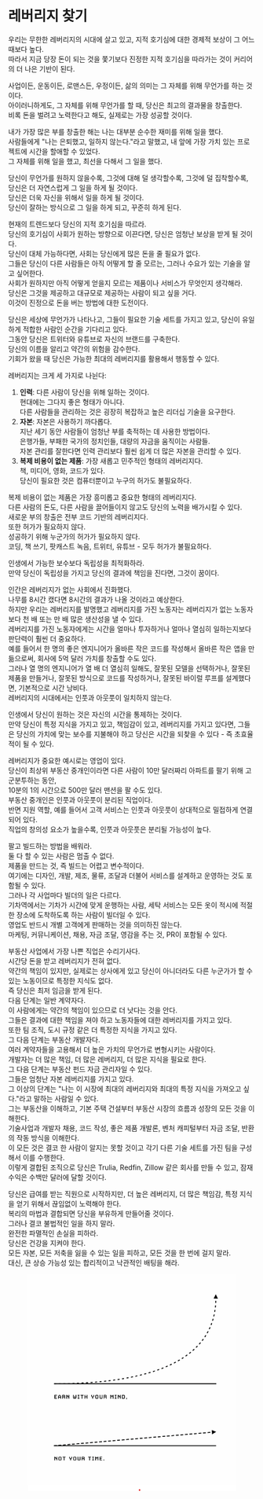 # 레버리지 찾기

우리는 무한한 레버리지의 시대에 살고 있고, 지적 호기심에 대한 경제적 보상이 그 어느 때보다 높다.\
따라서 지금 당장 돈이 되는 것을 쫓기보다 진정한 지적 호기심을 따라가는 것이 커리어의 더 나은 기반이 된다.

사업이든, 운동이든, 로맨스든, 우정이든, 삶의 의미는 그 자체를 위해 무언가를 하는 것이다.\
아이러니하게도, 그 자체를 위해 무언가를 할 때, 당신은 최고의 결과물을 창출한다.\
비록 돈을 벌려고 노력한다고 해도, 실제로는 가장 성공할 것이다.

내가 가장 많은 부를 창출한 해는 나는 대부분 순수한 재미를 위해 일을 했다.\
사람들에게 "나는 은퇴했고, 일하지 않는다."라고 말했고, 내 앞에 가장 가치 있는 프로젝트에 시간을 할애할 수 있었다.\
그 자체를 위해 일을 했고, 최선을 다해서 그 일을 했다.

당신이 무언가를 원하지 않을수록, 그것에 대해 덜 생각할수록, 그것에 덜 집착할수록, 당신은 더 자연스럽게 그 일을 하게 될 것이다.\
당신은 더욱 자신을 위해서 일을 하게 될 것이다.\
당신이 잘하는 방식으로 그 일을 하게 되고, 꾸준히 하게 된다.

현재의 트렌드보다 당신의 지적 호기심을 따르라.\
당신의 호기심이 사회가 원하는 방향으로 이끈다면, 당신은 엄청난 보상을 받게 될 것이다.\
당신이 대체 가능하다면, 사회는 당신에게 많은 돈을 줄 필요가 없다.\
그들은 당신이 다른 사람들은 아직 어떻게 할 줄 모르는, 그러나 수요가 있는 기술을 알고 싶어한다.\
사회가 원하지만 아직 어떻게 얻을지 모르는 제품이나 서비스가 무엇인지 생각해라.\
당신은 그것을 제공하고 대규모로 제공하는 사람이 되고 싶을 거다.\
이것이 진정으로 돈을 버는 방법에 대한 도전이다.

당신은 세상에 무언가가 나타나고, 그들이 필요한 기술 세트를 가지고 있고, 당신이 유일하게 적합한 사람인 순간을 기다리고 있다.\
그동안 당신은 트위터와 유튜브로 자신의 브랜드를 구축한다.\
당신의 이름을 알리고 약간의 위험을 감수한다.\
기회가 왔을 때 당신은 가능한 최대의 레버리지를 활용해서 행동할 수 있다.

레버리지는 크게 세 가지로 나뉜다:

1. **인력**: 다른 사람이 당신을 위해 일하는 것이다.\
   현대에는 그다지 좋은 형태가 아니다.\
   다른 사람들을 관리하는 것은 굉장히 복잡하고 높은 리더십 기술을 요구한다.
2. **자본**: 자본은 사용하기 까다롭다.\
   지난 세기 동안 사람들이 엄청난 부를 축적하는 데 사용한 방법이다.\
   은행가들, 부패한 국가의 정치인들, 대량의 자금을 움직이는 사람들.\
   자본 관리를 잘한다면 인력 관리보다 훨씬 쉽게 더 많은 자본을 관리할 수 있다.
3. **복제 비용이 없는 제품**: 가장 새롭고 민주적인 형태의 레버리지다.\
   책, 미디어, 영화, 코드가 있다.\
   당신이 필요한 것은 컴퓨터뿐이고 누구의 허가도 불필요하다.

복제 비용이 없는 제품은 가장 흥미롭고 중요한 형태의 레버리지다.\
다른 사람의 돈도, 다른 사람을 끌어들이지 않고도 당신의 노력을 배가시킬 수 있다.\
새로운 부의 창출은 전부 코드 기반의 레버리지다.\
또한 허가가 필요하지 않다.\
성공하기 위해 누군가의 허가가 필요하지 않다.\
코딩, 책 쓰기, 팟캐스트 녹음, 트위터, 유튜브 - 모두 허가가 불필요하다.

인생에서 가능한 보수보다 독립성을 최적화하라.\
만약 당신이 독립성을 가지고 당신의 결과에 책임을 진다면, 그것이 꿈이다.

인간은 레버리지가 없는 사회에서 진화했다.\
나무를 8시간 캤다면 8시간의 결과가 나올 것이라고 예상한다.\
하지만 우리는 레버리지를 발명했고 레버리지를 가진 노동자는 레버리지가 없는 노동자보다 천 배 또는 만 배 많은 생산성을 낼 수 있다.\
레버리지를 가진 노동자에게는 시간을 얼마나 투자하거나 얼마나 열심히 일하는지보다 판단력이 훨씬 더 중요하다.\
예를 들어서 한 명의 좋은 엔지니어가 올바른 작은 코드를 작성해서 올바른 작은 앱을 만듦으로써, 회사에 5억 달러 가치를 창출할 수도 있다.\
그러나 열 명의 엔지니어가 열 배 더 열심히 일해도, 잘못된 모델을 선택하거나, 잘못된 제품을 만들거나, 잘못된 방식으로 코드를 작성하거나, 잘못된 바이럴 루프를 설계했다면, 기본적으로 시간 낭비다.\
레버리지의 시대에서는 인풋과 아웃풋이 일치하지 않는다.

인생에서 당신이 원하는 것은 자신의 시간을 통제하는 것이다.\
만약 당신이 특정 지식을 가지고 있고, 책임감이 있고, 레버리지를 가지고 있다면, 그들은 당신의 가치에 맞는 보수를 지불해야 하고 당신은 시간을 되찾을 수 있다 - 즉 초효율적이 될 수 있다.

레버리지가 중요한 예시로는 영업이 있다.\
당신이 최상위 부동산 중개인이라면 다른 사람이 10만 달러짜리 아파트를 팔기 위해 고군분투하는 동안,\
10분의 1의 시간으로 500만 달러 맨션을 팔 수도 있다.\
부동산 중개인은 인풋과 아웃풋이 분리된 직업이다.\
반면 지원 역할, 예를 들어서 고객 서비스는 인풋과 아웃풋이 상대적으로 밀접하게 연결되어 있다.\
직업의 창의성 요소가 높을수록, 인풋과 아웃풋은 분리될 가능성이 높다.

팔고 빌드하는 방법을 배워라.\
둘 다 할 수 있는 사람은 멈출 수 없다.\
제품을 만드는 것, 즉 빌드는 어렵고 변수적이다.\
여기에는 디자인, 개발, 제조, 물류, 조달과 더불어 서비스를 설계하고 운영하는 것도 포함될 수 있다.\
그러나 각 사업마다 빌더의 일은 다르다.\
기차역에서는 기차가 시간에 맞게 운행하는 사람, 세탁 서비스는 모든 옷이 적시에 적절한 장소에 도착하도록 하는 사람이 빌더일 수 있다.\
영업도 반드시 개별 고객에게 판매하는 것을 의미하진 않는다.\
마케팅, 커뮤니케이션, 채용, 자금 조달, 영감을 주는 것, PR이 포함될 수 있다.

부동산 사업에서 가장 나쁜 직업은 수리기사다.\
시간당 돈을 받고 레버리지가 전혀 없다.\
약간의 책임이 있지만, 실제로는 상사에게 있고 당신이 아니더라도 다른 누군가가 할 수 있는 노동이므로 특정한 지식도 없다.\
즉 당신은 최저 임금을 받게 된다.\
다음 단계는 일반 계약자다.\
이 사람에게는 약간의 책임이 있으므로 더 낫다는 것을 안다.\
그들은 결과에 대한 책임을 져야 하고 노동자들에 대한 레버리지를 가지고 있다.\
또한 팀 조직, 도시 규정 같은 더 특정한 지식을 가지고 있다.\
그 다음 단계는 부동산 개발자다.\
여러 계약자들을 고용해서 더 높은 가치의 무언가로 변형시키는 사람이다.\
개발자는 더 많은 책임, 더 많은 레버리지, 더 많은 지식을 필요로 한다.\
그 다음 단계는 부동산 펀드 자금 관리자일 수 있다.\
그들은 엄청난 자본 레버리지를 가지고 있다.\
그 이상의 단계는 "나는 이 시장에 최대의 레버리지와 최대의 특정 지식을 가져오고 싶다."라고 말하는 사람일 수 있다.\
그는 부동산을 이해하고, 기본 주택 건설부터 부동산 시장의 흐름과 성장의 모든 것을 이해한다.\
기술사업과 개발자 채용, 코드 작성, 좋은 제품 개발론, 벤처 캐피털부터 자금 조달, 반환의 작동 방식을 이해한다.\
이 모든 것은 결코 한 사람이 알지는 못할 것이고 각기 다른 기술 세트를 가진 팀을 구성해서 이를 수행한다.\
이렇게 결합된 조직으로 당신은 Trulia, Redfin, Zillow 같은 회사를 만들 수 있고, 잠재 수익은 수백만 달러에 달할 것이다.

당신은 급여를 받는 직원으로 시작하지만, 더 높은 레버리지, 더 많은 책임감, 특정 지식을 얻기 위해서 끊임없이 노력해야 한다.\
복리의 마법과 결합되면 당신을 부유하게 만들어줄 것이다.\
그러나 결코 불법적인 일을 하지 말라.\
완전한 파멸적인 손실을 피하라.\
당신은 건강을 지켜야 한다.\
모든 자본, 모든 저축을 잃을 수 있는 일을 피하고, 모든 것을 한 번에 걸지 말라.\
대신, 큰 상승 가능성 있는 합리적이고 낙관적인 배팅을 해라.

<figure><img src="../../.gitbook/assets/image (8).png" alt=""><figcaption></figcaption></figure>

